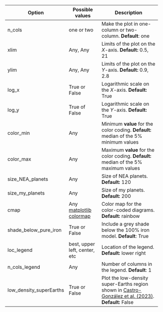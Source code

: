 | Option | Possible values | Description |
| ------------- | ------------- | ------------- |
| n_cols | one or two | Make the plot in one-column or two-column. **Default**: one |
| xlim | Any, Any | Limits of the plot on the $X$-axis. **Default:** 0.5, 21 |
| ylim | Any, Any | Limits of the plot on the $Y$-axis. **Default:** 0.9, 2.8 |
| log_x | True or False | Logarithmic scale on the $X$-axis. **Default:** True |
| log_y | True of False| Logarithmic scale on the $Y$-axis. **Default:** True |
| color_min | Any | Minimum **value** for the color coding. **Default:** median of the 5% minimum values |
| color_max | Any | Maximum **value** for the color coding. **Default:** median of the 5% maximum values |
| size_NEA_planets | Any | Size of NEA planets. **Default:** 120 |
| size_my_planets | Any | Size of my planets. **Default:** 200 |
| cmap | Any [matplotlib colormap](https://matplotlib.org/stable/tutorials/colors/colormaps.html) | Color map for the color-coded diagrams. **Default:** rainbow |
| shade_below_pure_iron | True or False | Include a grey shade below the 100% iron model. **Default**: True |
| loc_legend | best, upper left, center, etc | Location of the legend. **Default:** lower right|
| n_cols_legend | Any | Number of columns in the legend. **Default**: 1 |
| low_density_superEarths | True or False | Plot the low-density super-Earths region shown in [Castro-González et al. (2023)](https://ui.adsabs.harvard.edu/abs/2023arXiv230504922C/abstract). **Default:** False|
